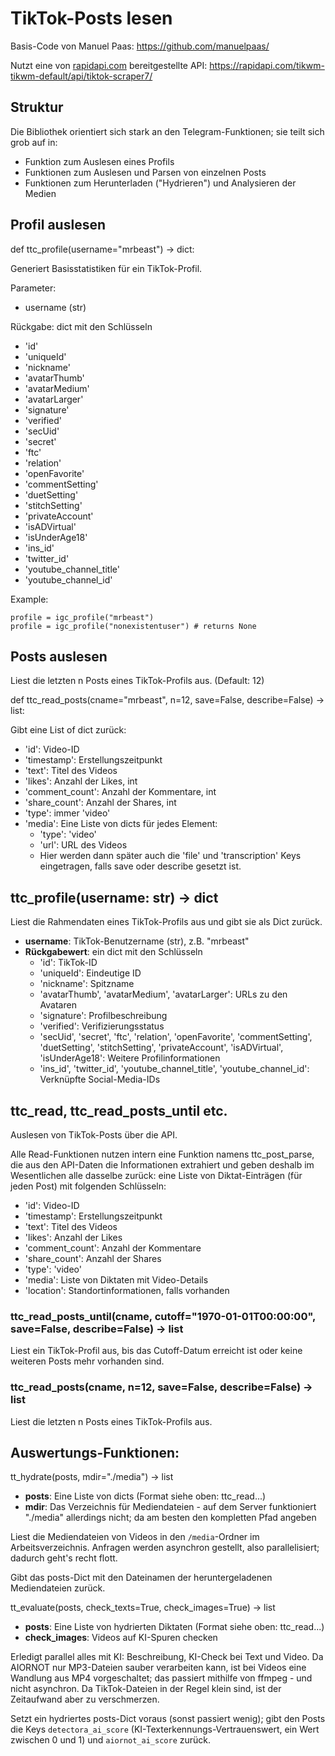 # TikTok-Posts lesen

Basis-Code von Manuel Paas: https://github.com/manuelpaas/

Nutzt eine von [rapidapi.com](https://rapidapi.com) bereitgestellte API: https://rapidapi.com/tikwm-tikwm-default/api/tiktok-scraper7/

## Struktur

Die Bibliothek orientiert sich stark an den Telegram-Funktionen; sie teilt sich grob auf in:

- Funktion zum Auslesen eines Profils
- Funktionen zum Auslesen und Parsen von einzelnen Posts
- Funktionen zum Herunterladen ("Hydrieren") und Analysieren der Medien

## Profil auslesen

def ttc_profile(username="mrbeast") -> dict:

Generiert Basisstatistiken für ein TikTok-Profil.

Parameter:

- username (str)

Rückgabe:
dict mit den Schlüsseln

- 'id'
- 'uniqueId'
- 'nickname'
- 'avatarThumb'
- 'avatarMedium'
- 'avatarLarger'
- 'signature'
- 'verified'
- 'secUid'
- 'secret'
- 'ftc'
- 'relation'
- 'openFavorite'
- 'commentSetting'
- 'duetSetting'
- 'stitchSetting'
- 'privateAccount'
- 'isADVirtual'
- 'isUnderAge18'
- 'ins_id'
- 'twitter_id'
- 'youtube_channel_title'
- 'youtube_channel_id'

Example:

```
profile = igc_profile("mrbeast")
profile = igc_profile("nonexistentuser") # returns None
```

## Posts auslesen

Liest die letzten n Posts eines TikTok-Profils aus. (Default: 12)

def ttc_read_posts(cname="mrbeast", n=12, save=False, describe=False) -> list:

Gibt eine List of dict zurück:

- 'id': Video-ID
- 'timestamp': Erstellungszeitpunkt
- 'text': Titel des Videos
- 'likes': Anzahl der Likes, int
- 'comment_count': Anzahl der Kommentare, int
- 'share_count': Anzahl der Shares, int
- 'type': immer 'video'
- 'media': Eine Liste von dicts für jedes Element:
  - 'type': 'video'
  - 'url': URL des Videos
  - Hier werden dann später auch die 'file' und 'transcription' Keys eingetragen, falls save oder describe gesetzt ist.

## ttc_profile(username: str) -> dict

Liest die Rahmendaten eines TikTok-Profils aus und gibt sie als Dict zurück.

- **username**: TikTok-Benutzername (str), z.B. "mrbeast"
- **Rückgabewert**: ein dict mit den Schlüsseln
  - 'id': TikTok-ID
  - 'uniqueId': Eindeutige ID
  - 'nickname': Spitzname
  - 'avatarThumb', 'avatarMedium', 'avatarLarger': URLs zu den Avataren
  - 'signature': Profilbeschreibung
  - 'verified': Verifizierungsstatus
  - 'secUid', 'secret', 'ftc', 'relation', 'openFavorite', 'commentSetting', 'duetSetting', 'stitchSetting', 'privateAccount', 'isADVirtual', 'isUnderAge18': Weitere Profilinformationen
  - 'ins_id', 'twitter_id', 'youtube_channel_title', 'youtube_channel_id': Verknüpfte Social-Media-IDs

## ttc_read, ttc_read_posts_until etc.

Auslesen von TikTok-Posts über die API.

Alle Read-Funktionen nutzen intern eine Funktion namens ttc_post_parse, die aus den API-Daten die Informationen extrahiert und geben deshalb im Wesentlichen alle dasselbe zurück: eine Liste von Diktat-Einträgen (für jeden Post) mit folgenden Schlüsseln:

- 'id': Video-ID
- 'timestamp': Erstellungszeitpunkt
- 'text': Titel des Videos
- 'likes': Anzahl der Likes
- 'comment_count': Anzahl der Kommentare
- 'share_count': Anzahl der Shares
- 'type': 'video'
- 'media': Liste von Diktaten mit Video-Details
- 'location': Standortinformationen, falls vorhanden

### ttc_read_posts_until(cname, cutoff="1970-01-01T00:00:00", save=False, describe=False) -> list

Liest ein TikTok-Profil aus, bis das Cutoff-Datum erreicht ist oder keine weiteren Posts mehr vorhanden sind.

### ttc_read_posts(cname, n=12, save=False, describe=False) -> list

Liest die letzten n Posts eines TikTok-Profils aus.

## Auswertungs-Funktionen:

tt_hydrate(posts, mdir="./media") -> list

- **posts**: Eine Liste von dicts (Format siehe oben: ttc_read...)
- **mdir**: Das Verzeichnis für Mediendateien - auf dem Server funktioniert "./media" allerdings nicht; da am besten den kompletten Pfad angeben

Liest die Mediendateien von Videos in den `/media`-Ordner im Arbeitsverzeichnis. Anfragen werden asynchron gestellt, also parallelisiert; dadurch geht's recht flott.

Gibt das posts-Dict mit den Dateinamen der heruntergeladenen Mediendateien zurück.

tt_evaluate(posts, check_texts=True, check_images=True) -> list

- **posts**: Eine Liste von hydrierten Diktaten (Format siehe oben: ttc_read...)
- **check_images**: Videos auf KI-Spuren checken

Erledigt parallel alles mit KI: Beschreibung, KI-Check bei Text und Video. Da AIORNOT nur MP3-Dateien sauber verarbeiten kann, ist bei Videos eine Wandlung aus MP4 vorgeschaltet; das passiert mithilfe von ffmpeg - und nicht asynchron. Da TikTok-Dateien in der Regel klein sind, ist der Zeitaufwand aber zu verschmerzen.

Setzt ein hydriertes posts-Dict voraus (sonst passiert wenig); gibt den Posts die Keys `detectora_ai_score` (KI-Texterkennungs-Vertrauenswert, ein Wert zwischen 0 und 1) und `aiornot_ai_score` zurück.

